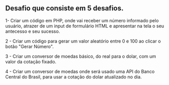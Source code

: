 ## Desafio que consiste em 5 desafios.

1- Criar um código em PHP, onde vai receber um número informado pelo usuário, atrazer de um input de formulário HTML e apresentar na tela o seu antecesso e seu sucesso.

2 - Criar um código para gerar um valor aleatório entre 0 e 100 ao clicar o botão "Gerar Número".

3 - Criar um conversor de moedas básico, do real para o dolar, com um valor da cotação fixado.

4 - Criar um conversor de moedas onde será usado uma API do Banco Central do Brasil, para usar a cotação do dolar atualizado no dia.
